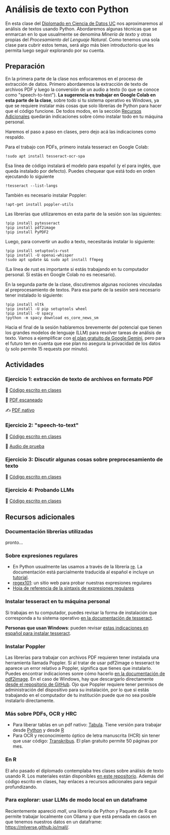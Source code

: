 # Análisis de texto con Python

En esta clase del [Diplomado en Ciencia de Datos UC](https://datascience.uc.cl/) nos aproximaremos al análisis de textos usando Python. Abordaremos algunas técnicas que se enmarcan en lo que usualmente se denomina _Minería de texto_ y otras propias del _Procesamiento del Lenguaje Natural_. Como tenemos una sola clase para cubrir estos temas, será algo más bien introductorio que les permita luego seguir explorando por su cuenta.


## Preparación

En la primera parte de la clase nos enfocaremos en el proceso de extracción de datos. Primero abordaremos la extracción de texto de archivos PDF y luego la conversión de un audio a texto (lo que se conoce como "speech-to-text"). **La sugerencia es trabajar en Google Colab en esta parte de la clase**, sobre todo si tu sistema operativo es Windows, ya que se requiere instalar más cosas que solo librerías de Python para hacer que el código funcione. De todos modos, en la sección [Recursos Adicionales](#recursos-adicionales) quedarán indicaciones sobre cómo instalar todo en tu máquina personal. 

Haremos el paso a paso en clases, pero dejo acá las indicaciones como respaldo. 

Para el trabajo con PDFs, primero instala tesseract en Google Colab:

```
!sudo apt install tesseract-ocr-spa
```

Esa línea de código instalará el modelo para español (y el para inglés, que queda instalado por defecto). Puedes chequear que está todo en orden ejecutando lo siguiente

```
!tesseract --list-langs
```

También es necesario instalar Poppler:

```
!apt-get install poppler-utils
```

Las librerías que utilizaremos en esta parte de la sesión son las siguientes:

```
!pip install pytesseract
!pip install pdf2image
!pip install PyPDF2
```

Luego, para convertir un audio a texto, necesitarás instalar lo siguiente:

```
!pip install setuptools-rust 
!pip install -U openai-whisper
!sudo apt update && sudo apt install ffmpeg
```

(La línea de rust es importante si estás trabajando en tu computador personal. Si estás en Google Colab no es necesario). 

En la segunda parte de la clase, discutiremos algunas nociones vinculadas al preprocesamiento de textos. Para esa parte de la sesión será necesario tener instalado lo siguiente:

```
!pip install nltk
!pip install -U pip setuptools wheel
!pip install -U spacy
!python -m spacy download es_core_news_sm
```

Hacia el final de la sesión hablaremos brevemente del potencial que tienen los grandes modelos de lenguaje (LLM) para resolver tareas de análisis de texto. Vamos a ejemplificar con [el plan gratuito de Google Gemini](https://aistudio.google.com/app/apikey), pero para el futuro ten en cuenta que ese plan no asegura la privacidad de los datos (y solo permite 15 requests por minuto).



## Actividades 

### Ejercicio 1: extracción de texto de archivos en formato PDF

:page_facing_up: [Código escrito en clases]()

📖 [PDF escaneado](https://www.dropbox.com/scl/fi/yy9894lex6zf6sbyyj2yv/amanda_labarca.pdf?rlkey=03xplf67hh9gh5ffjfizs3h7m&dl=0)

✍️ [PDF nativo](https://www.dropbox.com/scl/fi/kiwtke3zbkel1etcee51h/historia_python.pdf?rlkey=16oiuxjx7eliyn9165u1by9sj&dl=0)


### Ejercicio 2: "speech-to-text"

:page_facing_up: [Código escrito en clases]()

🎤 [Audio de prueba]()

### Ejercicio 3: Discutir algunas cosas sobre preprocesamiento de texto
 
:page_facing_up: [Código escrito en clases]()

### Ejercicio 4: Probando LLMs

:page_facing_up: [Código escrito en clases]()

## Recursos adicionales

### Documentación librerías utilizadas

pronto...

### Sobre expresiones regulares
- En Python usualmente las usamos a través de la librería [re](https://docs.python.org/es/3/library/re.html). La documentación está parcialmente traducida al español e incluye un [tutorial](https://docs.python.org/es/3/howto/regex.html).
- [regex101](https://regex101.com/): un sitio web para probar nuestras expresiones regulares
- [Hoja de referencia de la sintaxis de expresiones regulares](https://developer.mozilla.org/es/docs/Web/JavaScript/Guide/Regular_expressions/Cheatsheet)

### Instalar tesseract en tu máquina personal

Si trabajas en tu computador, puedes revisar la forma de instalación que corresponda a tu sistema operativo [en la documentación de tesseract](https://tesseract-ocr.github.io/tessdoc/Installation.html). 

**Personas que usan Windows**: pueden revisar [estas indicaciones en español para instalar tesseract](https://ucd-dnp.github.io/ConTexto/versiones/master/instalacion/instalacion_popple_teseract_windows.html). 

### Instalar Poppler
Las librerías para trabajar con archivos PDF requieren tener instalada una herramienta llamada Poppler. Si al tratar de usar pdf2image o tesseract te aparece un error relativo a Poppler, significa que tienes que instalarlo. Puedes encontrar indicaciones sonre cómo hacerlo [en la documentación de pdf2image](https://pdf2image.readthedocs.io/en/latest/installation.html#installing-poppler). En el caso de Windows, hay que descargarlo directamente [desde el repositorio de GitHub](https://github.com/oschwartz10612/poppler-windows/releases/tag/v24.08.0-0).
Ojo que Poppler requiere tener permisos de administración del dispositivo para su instalación, por lo que si estás trabajando en el computador de tu institución puede que no sea posible instalarlo directamente. 

### Más sobre PDFs, OCR y HRC

- Para liberar tablas en un pdf nativo: [Tabula](https://tabula.technology/). Tiene versión para trabajar desde [Python](https://tabula-py.readthedocs.io/en/latest/) y desde [R](https://docs.ropensci.org/tabulapdf/articles/tabulapdf.html)
- Para OCR y reconocimiento óptico de letra manuscrita (HCR) sin tener que usar código: [Transkribus](https://www.transkribus.org/). El plan gratuito permite 50 páginas por mes. 

### En R
El año pasado el diplomado contemplaba tres clases sobre análisis de texto usando R. Los materiales están disponibles [en este repositorio](https://github.com/rivaquiroga/analisis-de-textos-r-2023). Además del código escrito en clases, hay enlaces a recursos adicionales para seguir profundizando.

### Para explorar: usar LLMs de modo local en un dataframe
Recientemente apareció _mall_, una librería de Python y Paquete de R que permite trabajar localmente con Ollama y que está pensada en casos en que tenemos nuestros datos en un dataframe: https://mlverse.github.io/mall/. 
